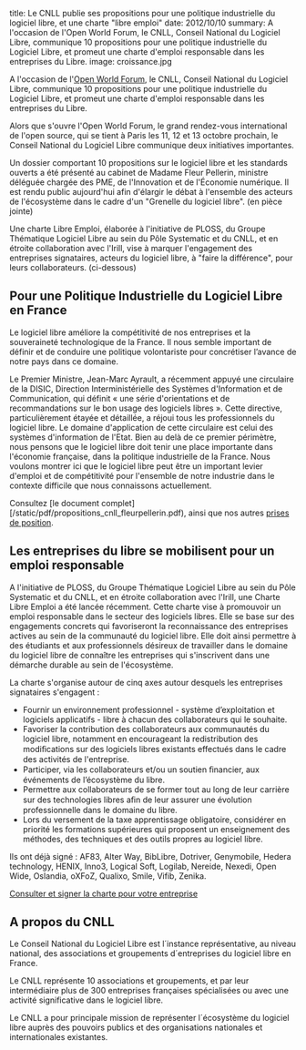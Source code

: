 title: Le CNLL publie ses propositions pour une politique industrielle du logiciel libre, et une charte "libre emploi"
date: 2012/10/10
summary: A l'occasion de l'Open World Forum, le CNLL, Conseil National du Logiciel Libre, communique 10 propositions pour une politique industrielle du Logiciel Libre, et promeut une charte d'emploi responsable dans les entreprises du Libre.
image: croissance.jpg


A l'occasion de l'[Open World Forum](http://www.openworldforum.org/),
le CNLL, Conseil National du Logiciel Libre,
communique 10 propositions pour une politique industrielle du Logiciel Libre, et promeut une
charte d'emploi responsable dans les entreprises du Libre.

Alors que s'ouvre l'Open World Forum, le grand rendez-vous international de l'open source,
qui se tient à Paris les 11, 12 et 13 octobre prochain, le Conseil National du Logiciel Libre
communique deux initiatives importantes.

Un dossier comportant 10 propositions sur le logiciel libre et les standards ouverts a été
présenté au cabinet de Madame Fleur Pellerin, ministre déléguée chargée des PME, de
l'Innovation et de l'Économie numérique. Il est rendu public aujourd'hui afin d'élargir le débat à
l'ensemble des acteurs de l'écosystème dans le cadre d'un "Grenelle du logiciel libre". (en
pièce jointe)

Une charte Libre Emploi, élaborée à l'initiative de PLOSS, du Groupe Thématique Logiciel
Libre au sein du Pôle Systematic et du CNLL, et en étroite collaboration avec l'Irill, vise à
marquer l'engagement des entreprises signataires, acteurs du logiciel libre, à "faire la
différence", pour leurs collaborateurs. (ci-dessous)

## Pour une Politique Industrielle du Logiciel Libre en France

Le logiciel libre améliore la compétitivité de nos entreprises et la souveraineté technologique
de la France. Il nous semble important de définir et de conduire une politique volontariste pour
concrétiser l’avance de notre pays dans ce domaine.

Le Premier Ministre, Jean-Marc Ayrault, a récemment appuyé une circulaire de la DISIC,
Direction Interministérielle des Systèmes d'Information et de Communication, qui définit « une
série d'orientations et de recommandations sur le bon usage des logiciels libres ». Cette
directive, particulièrement étayée et détaillée, a réjoui tous les professionnels du logiciel libre.
Le domaine d'application de cette circulaire est celui des systèmes d'information de l'Etat.
Bien au delà de ce premier périmètre, nous pensons que le logiciel libre doit tenir une place
importante dans l'économie française, dans la politique industrielle de la France.
Nous voulons montrer ici que le logiciel libre peut être un important levier d'emploi et de
compétitivité pour l'ensemble de notre industrie dans le contexte difficile que nous
connaissons actuellement.

Consultez [le document complet][/static/pdf/propositions_cnll_fleurpellerin.pdf), ainsi que nos autres [prises de position](/positions/).

## Les entreprises du libre se mobilisent pour un emploi responsable

A l'initiative de PLOSS, du Groupe Thématique Logiciel Libre au sein du Pôle Systematic et
du CNLL, et en étroite collaboration avec l'Irill, une Charte Libre Emploi a été lancée
récemment. Cette charte vise à promouvoir un emploi responsable dans le secteur des
logiciels libres. Elle se base sur des engagements concrets qui favoriseront la reconnaissance
des entreprises actives au sein de la communauté du logiciel libre. Elle doit ainsi permettre à
des étudiants et aux professionnels désireux de travailler dans le domaine du logiciel libre de
connaître les entreprises qui s'inscrivent dans une démarche durable au sein de l'écosystème.

La charte s'organise autour de cinq axes autour desquels les entreprises signataires
s'engagent :

- Fournir un environnement professionnel - système d’exploitation et logiciels applicatifs - libre à chacun des collaborateurs qui le souhaite.
- Favoriser la contribution des collaborateurs aux communautés du logiciel libre, notamment en encourageant la redistribution des modiﬁcations sur des logiciels libres existants effectués dans le cadre des activités de l'entreprise.
- Participer, via les collaborateurs et/ou un soutien ﬁnancier, aux événements de l’écosystème du libre.
- Permettre aux collaborateurs de se former tout au long de leur carrière sur des technologies libres aﬁn de leur assurer une évolution professionnelle dans le domaine du libre.
- Lors du versement de la taxe apprentissage obligatoire, considérer en priorité les formations supérieures qui proposent un enseignement des méthodes, des techniques et des outils propres au logiciel libre.

Ils ont déjà signé : AF83, Alter Way, BibLibre, Dotriver, Genymobile, Hedera technology, HENIX, Inno3, Logical
Soft, Logilab, Nereide, Nexedi, Open Wide, Oslandia, oXFoZ, Qualixo, Smile, Vifib, Zenika.

[Consulter et signer la charte pour votre entreprise](http://www.educationjobandfloss.org/)

## A propos du CNLL

Le Conseil National du Logiciel Libre est l´instance représentative, au niveau national, des
associations et groupements d´entreprises du logiciel libre en France.

Le CNLL représente 10 associations et groupements, et par leur intermédiaire plus de 300
entreprises françaises spécialisées ou avec une activité significative dans le logiciel libre.

Le CNLL a pour principale mission de représenter l´écosystème du logiciel libre auprès des
pouvoirs publics et des organisations nationales et internationales existantes.